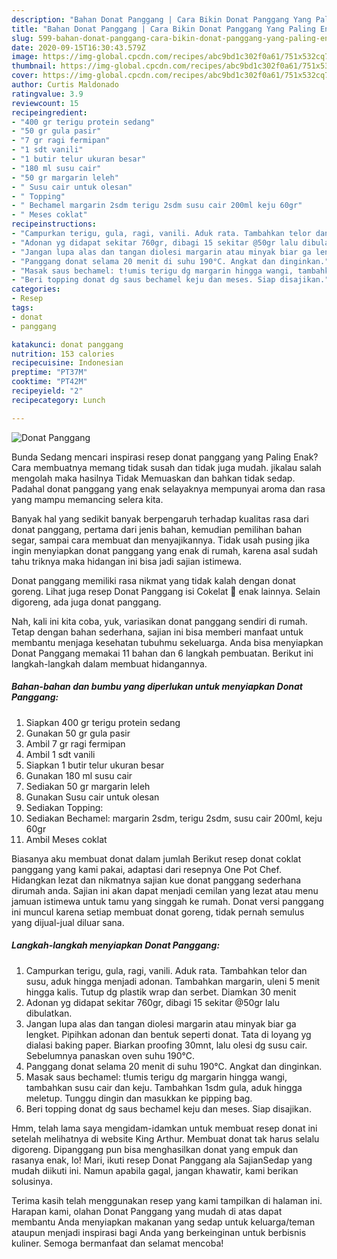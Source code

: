 ```yaml
---
description: "Bahan Donat Panggang | Cara Bikin Donat Panggang Yang Paling Enak"
title: "Bahan Donat Panggang | Cara Bikin Donat Panggang Yang Paling Enak"
slug: 599-bahan-donat-panggang-cara-bikin-donat-panggang-yang-paling-enak
date: 2020-09-15T16:30:43.579Z
image: https://img-global.cpcdn.com/recipes/abc9bd1c302f0a61/751x532cq70/donat-panggang-foto-resep-utama.jpg
thumbnail: https://img-global.cpcdn.com/recipes/abc9bd1c302f0a61/751x532cq70/donat-panggang-foto-resep-utama.jpg
cover: https://img-global.cpcdn.com/recipes/abc9bd1c302f0a61/751x532cq70/donat-panggang-foto-resep-utama.jpg
author: Curtis Maldonado
ratingvalue: 3.9
reviewcount: 15
recipeingredient:
- "400 gr terigu protein sedang"
- "50 gr gula pasir"
- "7 gr ragi fermipan"
- "1 sdt vanili"
- "1 butir telur ukuran besar"
- "180 ml susu cair"
- "50 gr margarin leleh"
- " Susu cair untuk olesan"
- " Topping"
- " Bechamel margarin 2sdm terigu 2sdm susu cair 200ml keju 60gr"
- " Meses coklat"
recipeinstructions:
- "Campurkan terigu, gula, ragi, vanili. Aduk rata. Tambahkan telor dan susu, aduk hingga menjadi adonan. Tambahkan margarin, uleni 5 menit hingga kalis. Tutup dg plastik wrap dan serbet. Diamkan 30 menit"
- "Adonan yg didapat sekitar 760gr, dibagi 15 sekitar @50gr lalu dibulatkan."
- "Jangan lupa alas dan tangan diolesi margarin atau minyak biar ga lengket. Pipihkan adonan dan bentuk seperti donat. Tata di loyang yg dialasi baking paper. Biarkan proofing 30mnt, lalu olesi dg susu cair. Sebelumnya panaskan oven suhu 190°C."
- "Panggang donat selama 20 menit di suhu 190°C. Angkat dan dinginkan."
- "Masak saus bechamel: t!umis terigu dg margarin hingga wangi, tambahkan susu cair dan keju. Tambahkan 1sdm gula, aduk hingga meletup. Tunggu dingin dan masukkan ke pipping bag."
- "Beri topping donat dg saus bechamel keju dan meses. Siap disajikan."
categories:
- Resep
tags:
- donat
- panggang

katakunci: donat panggang 
nutrition: 153 calories
recipecuisine: Indonesian
preptime: "PT37M"
cooktime: "PT42M"
recipeyield: "2"
recipecategory: Lunch

---
```



![Donat Panggang](https://img-global.cpcdn.com/recipes/abc9bd1c302f0a61/751x532cq70/donat-panggang-foto-resep-utama.jpg)

Bunda Sedang mencari inspirasi resep donat panggang yang Paling Enak? Cara membuatnya memang tidak susah dan tidak juga mudah. jikalau salah mengolah maka hasilnya Tidak Memuaskan dan bahkan tidak sedap. Padahal donat panggang yang enak selayaknya mempunyai aroma dan rasa yang mampu memancing selera kita.

Banyak hal yang sedikit banyak berpengaruh terhadap kualitas rasa dari donat panggang, pertama dari jenis bahan, kemudian pemilihan bahan segar, sampai cara membuat dan menyajikannya. Tidak usah pusing jika ingin menyiapkan donat panggang yang enak di rumah, karena asal sudah tahu triknya maka hidangan ini bisa jadi sajian istimewa.

Donat panggang memiliki rasa nikmat yang tidak kalah dengan donat goreng. Lihat juga resep Donat Panggang isi Cokelat 🍩 enak lainnya. Selain digoreng, ada juga donat panggang.


Nah, kali ini kita coba, yuk, variasikan donat panggang sendiri di rumah. Tetap dengan bahan sederhana, sajian ini bisa memberi manfaat untuk membantu menjaga kesehatan tubuhmu sekeluarga. Anda bisa menyiapkan Donat Panggang memakai 11 bahan dan 6 langkah pembuatan. Berikut ini langkah-langkah dalam membuat hidangannya.

<!--inarticleads1-->

##### Bahan-bahan dan bumbu yang diperlukan untuk menyiapkan Donat Panggang:

1. Siapkan 400 gr terigu protein sedang
1. Gunakan 50 gr gula pasir
1. Ambil 7 gr ragi fermipan
1. Ambil 1 sdt vanili
1. Siapkan 1 butir telur ukuran besar
1. Gunakan 180 ml susu cair
1. Sediakan 50 gr margarin leleh
1. Gunakan  Susu cair untuk olesan
1. Sediakan  Topping:
1. Sediakan  Bechamel: margarin 2sdm, terigu 2sdm, susu cair 200ml, keju 60gr
1. Ambil  Meses coklat


Biasanya aku membuat donat dalam jumlah Berikut resep donat coklat panggang yang kami pakai, adaptasi dari resepnya One Pot Chef. Hidangkan lezat dan nikmatnya sajian kue donat panggang sederhana dirumah anda. Sajian ini akan dapat menjadi cemilan yang lezat atau menu jamuan istimewa untuk tamu yang singgah ke rumah. Donat versi panggang ini muncul karena setiap membuat donat goreng, tidak pernah semulus yang dijual-jual diluar sana. 

<!--inarticleads2-->

##### Langkah-langkah menyiapkan Donat Panggang:

1. Campurkan terigu, gula, ragi, vanili. Aduk rata. Tambahkan telor dan susu, aduk hingga menjadi adonan. Tambahkan margarin, uleni 5 menit hingga kalis. Tutup dg plastik wrap dan serbet. Diamkan 30 menit
1. Adonan yg didapat sekitar 760gr, dibagi 15 sekitar @50gr lalu dibulatkan.
1. Jangan lupa alas dan tangan diolesi margarin atau minyak biar ga lengket. Pipihkan adonan dan bentuk seperti donat. Tata di loyang yg dialasi baking paper. Biarkan proofing 30mnt, lalu olesi dg susu cair. Sebelumnya panaskan oven suhu 190°C.
1. Panggang donat selama 20 menit di suhu 190°C. Angkat dan dinginkan.
1. Masak saus bechamel: t!umis terigu dg margarin hingga wangi, tambahkan susu cair dan keju. Tambahkan 1sdm gula, aduk hingga meletup. Tunggu dingin dan masukkan ke pipping bag.
1. Beri topping donat dg saus bechamel keju dan meses. Siap disajikan.


Hmm, telah lama saya mengidam-idamkan untuk membuat resep donat ini setelah melihatnya di website King Arthur. Membuat donat tak harus selalu digoreng. Dipanggang pun bisa menghasilkan donat yang empuk dan rasanya enak, lo! Mari, ikuti resep Donat Panggang ala SajianSedap yang mudah diikuti ini. Namun apabila gagal, jangan khawatir, kami berikan solusinya. 

Terima kasih telah menggunakan resep yang kami tampilkan di halaman ini. Harapan kami, olahan Donat Panggang yang mudah di atas dapat membantu Anda menyiapkan makanan yang sedap untuk keluarga/teman ataupun menjadi inspirasi bagi Anda yang berkeinginan untuk berbisnis kuliner. Semoga bermanfaat dan selamat mencoba!

